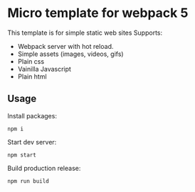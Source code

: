 # Micro template for webpack 5

This template is for simple static web sites
Supports:

- Webpack server with hot reload.
- Simple assets (images, videos, gifs)
- Plain css
- Vainilla Javascript
- Plain html

## Usage

Install packages:

```
npm i
```

Start dev server:

```
npm start
```

Build production release:

```
npm run build
```
